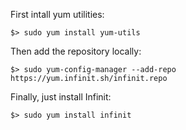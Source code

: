 First intall yum utilities:

```
$> sudo yum install yum-utils
```

Then add the repository locally:

<pre style="white-space: nowrap;"><code class="nohighlight">$> sudo yum-config-manager --add-repo https://yum.infinit.sh/infinit.repo</code></pre>

Finally, just install Infinit:

```
$> sudo yum install infinit
```